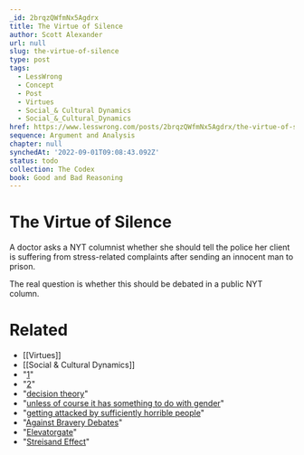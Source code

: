 ```yaml
---
_id: 2brqzQWfmNx5Agdrx
title: The Virtue of Silence
author: Scott Alexander
url: null
slug: the-virtue-of-silence
type: post
tags:
  - LessWrong
  - Concept
  - Post
  - Virtues
  - Social_& Cultural Dynamics
  - Social_&_Cultural_Dynamics
href: https://www.lesswrong.com/posts/2brqzQWfmNx5Agdrx/the-virtue-of-silence
sequence: Argument and Analysis
chapter: null
synchedAt: '2022-09-01T09:08:43.092Z'
status: todo
collection: The Codex
book: Good and Bad Reasoning
---
```


# The Virtue of Silence
A doctor asks a NYT columnist whether she should tell the police her client is suffering from stress-related complaints after sending an innocent man to prison.

The real question is whether this should be debated in a public NYT column.

# Related

- [[Virtues]]
- [[Social & Cultural Dynamics]]
- "[1](http://www.patheos.com/blogs/unequallyyoked/2013/06/a-terrible-consequence-of-consequentialism.html)"
- "[2](http://www.patheos.com/blogs/unequallyyoked/2013/06/a-dicey-way-out-of-dilemmas.html)"
- "[decision theory](http://lesswrong.com/lw/gu1/decision_theory_faq/)"
- "[unless of course it has something to do with gender](http://slatestarcodex.com/2013/06/11/lies-damned-lies-and-facebook-part-3-of-%e2%88%9e/)"
- "[getting attacked by sufficiently horrible people](http://slatestarcodex.com/2013/04/06/polyamory-is-boring/#comment-14095)"
- "[Against Bravery Debates](http://slatestarcodex.com/2013/05/18/against-bravery-debates/#comment-11914)"
- "[Elevatorgate](http://en.wikipedia.org/wiki/Elevatorgate#Elevator_incident)"
- "[Streisand Effect](http://en.wikipedia.org/wiki/Streisand_Effect)"